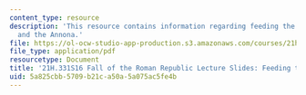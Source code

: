 ```yaml
---
content_type: resource
description: 'This resource contains information regarding feeding the city: Rome
  and the Annona.'
file: https://ol-ocw-studio-app-production.s3.amazonaws.com/courses/21h-331-julius-caesar-and-the-fall-of-the-roman-republic-spring-2016/5a825cbb5709b21ca50a5a075ac5fe4b_MIT21H_331S16_Feeding.pdf
file_type: application/pdf
resourcetype: Document
title: '21H.331S16 Fall of the Roman Republic Lecture Slides: Feeding the City'
uid: 5a825cbb-5709-b21c-a50a-5a075ac5fe4b
---
```

